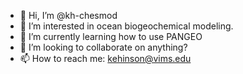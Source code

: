 - 👋 Hi, I’m @kh-chesmod
- 👀 I’m interested in ocean biogeochemical modeling.
- 🌱 I’m currently learning how to use PANGEO
- 💞️ I’m looking to collaborate on anything?
- 📫 How to reach me: kehinson@vims.edu

<!---
kh-chesmod/kh-chesmod is a ✨ special ✨ repository because its `README.md` (this file) appears on your GitHub profile.
You can click the Preview link to take a look at your changes.
--->
